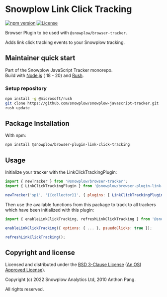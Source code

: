 # Snowplow Link Click Tracking

[![npm version][npm-image]][npm-url]
[![License][license-image]](LICENSE)

Browser Plugin to be used with `@snowplow/browser-tracker`.

Adds link click tracking events to your Snowplow tracking.

## Maintainer quick start

Part of the Snowplow JavaScript Tracker monorepo.  
Build with [Node.js](https://nodejs.org/en/) ( 18 - 20) and [Rush](https://rushjs.io/).

### Setup repository

```bash
npm install -g @microsoft/rush 
git clone https://github.com/snowplow/snowplow-javascript-tracker.git
rush update
```

## Package Installation

With npm:

```bash
npm install @snowplow/browser-plugin-link-click-tracking
```

## Usage

Initialize your tracker with the LinkClickTrackingPlugin:

```js
import { newTracker } from '@snowplow/browser-tracker';
import { LinkClickTrackingPlugin } from '@snowplow/browser-plugin-link-click-tracking';

newTracker('sp1', '{{collector}}', { plugins: [ LinkClickTrackingPlugin() ] }); // Also stores reference at module level
```

Then use the available functions from this package to track to all trackers which have been initialized with this plugin:

```js
import { enableLinkClickTracking, refreshLinkClickTracking } from '@snowplow/browser-plugin-link-click-tracking';

enableLinkClickTracking({ options: { ... }, psuedoClicks: true });

refreshLinkClickTracking();
```

## Copyright and license

Licensed and distributed under the [BSD 3-Clause License](LICENSE) ([An OSI Approved License][osi]).

Copyright (c) 2022 Snowplow Analytics Ltd, 2010 Anthon Pang.

All rights reserved.

[npm-url]: https://www.npmjs.com/package/@snowplow/browser-plugin-form-tracking
[npm-image]: https://img.shields.io/npm/v/@snowplow/browser-plugin-form-tracking
[docs]: https://docs.snowplowanalytics.com/docs/collecting-data/collecting-from-own-applications/javascript-tracker/
[osi]: https://opensource.org/licenses/BSD-3-Clause
[license-image]: https://img.shields.io/npm/l/@snowplow/browser-plugin-form-tracking
